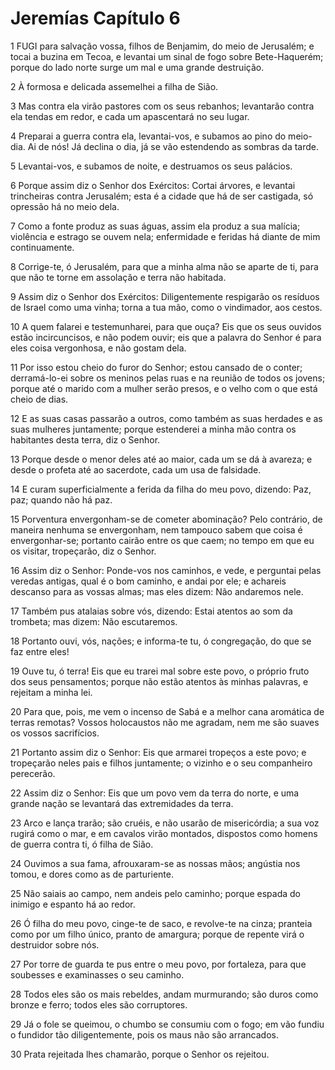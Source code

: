 # Jeremías Capítulo 6

1	FUGI para salvação vossa, filhos de Benjamim, do meio de Jerusalém; e tocai a buzina em Tecoa, e levantai um sinal de fogo sobre Bete-Haquerém; porque do lado norte surge um mal e uma grande destruição.

2	À formosa e delicada assemelhei a filha de Sião.

3	Mas contra ela virão pastores com os seus rebanhos; levantarão contra ela tendas em redor, e cada um apascentará no seu lugar.

4	Preparai a guerra contra ela, levantai-vos, e subamos ao pino do meio-dia. Ai de nós! Já declina o dia, já se vão estendendo as sombras da tarde.

5	Levantai-vos, e subamos de noite, e destruamos os seus palácios.

6	Porque assim diz o Senhor dos Exércitos: Cortai árvores, e levantai trincheiras contra Jerusalém; esta é a cidade que há de ser castigada, só opressão há no meio dela.

7	Como a fonte produz as suas águas, assim ela produz a sua malícia; violência e estrago se ouvem nela; enfermidade e feridas há diante de mim continuamente.

8	Corrige-te, ó Jerusalém, para que a minha alma não se aparte de ti, para que não te torne em assolação e terra não habitada.

9	Assim diz o Senhor dos Exércitos: Diligentemente respigarão os resíduos de Israel como uma vinha; torna a tua mão, como o vindimador, aos cestos.

10	A quem falarei e testemunharei, para que ouça? Eis que os seus ouvidos estão incircuncisos, e não podem ouvir; eis que a palavra do Senhor é para eles coisa vergonhosa, e não gostam dela.

11	Por isso estou cheio do furor do Senhor; estou cansado de o conter; derramá-lo-ei sobre os meninos pelas ruas e na reunião de todos os jovens; porque até o marido com a mulher serão presos, e o velho com o que está cheio de dias.

12	E as suas casas passarão a outros, como também as suas herdades e as suas mulheres juntamente; porque estenderei a minha mão contra os habitantes desta terra, diz o Senhor.

13	Porque desde o menor deles até ao maior, cada um se dá à avareza; e desde o profeta até ao sacerdote, cada um usa de falsidade.

14	E curam superficialmente a ferida da filha do meu povo, dizendo: Paz, paz; quando não há paz.

15	Porventura envergonham-se de cometer abominação? Pelo contrário, de maneira nenhuma se envergonham, nem tampouco sabem que coisa é envergonhar-se; portanto cairão entre os que caem; no tempo em que eu os visitar, tropeçarão, diz o Senhor.

16	Assim diz o Senhor: Ponde-vos nos caminhos, e vede, e perguntai pelas veredas antigas, qual é o bom caminho, e andai por ele; e achareis descanso para as vossas almas; mas eles dizem: Não andaremos nele.

17	Também pus atalaias sobre vós, dizendo: Estai atentos ao som da trombeta; mas dizem: Não escutaremos.

18	Portanto ouvi, vós, nações; e informa-te tu, ó congregação, do que se faz entre eles!

19	Ouve tu, ó terra! Eis que eu trarei mal sobre este povo, o próprio fruto dos seus pensamentos; porque não estão atentos às minhas palavras, e rejeitam a minha lei.

20	Para que, pois, me vem o incenso de Sabá e a melhor cana aromática de terras remotas? Vossos holocaustos não me agradam, nem me são suaves os vossos sacrifícios.

21	Portanto assim diz o Senhor: Eis que armarei tropeços a este povo; e tropeçarão neles pais e filhos juntamente; o vizinho e o seu companheiro perecerão.

22	Assim diz o Senhor: Eis que um povo vem da terra do norte, e uma grande nação se levantará das extremidades da terra.

23	Arco e lança trarão; são cruéis, e não usarão de misericórdia; a sua voz rugirá como o mar, e em cavalos virão montados, dispostos como homens de guerra contra ti, ó filha de Sião.

24	Ouvimos a sua fama, afrouxaram-se as nossas mãos; angústia nos tomou, e dores como as de parturiente.

25	Não saiais ao campo, nem andeis pelo caminho; porque espada do inimigo e espanto há ao redor.

26	Ó filha do meu povo, cinge-te de saco, e revolve-te na cinza; pranteia como por um filho único, pranto de amargura; porque de repente virá o destruidor sobre nós.

27	Por torre de guarda te pus entre o meu povo, por fortaleza, para que soubesses e examinasses o seu caminho.

28	Todos eles são os mais rebeldes, andam murmurando; são duros como bronze e ferro; todos eles são corruptores.

29	Já o fole se queimou, o chumbo se consumiu com o fogo; em vão fundiu o fundidor tão diligentemente, pois os maus não são arrancados.

30	Prata rejeitada lhes chamarão, porque o Senhor os rejeitou.


